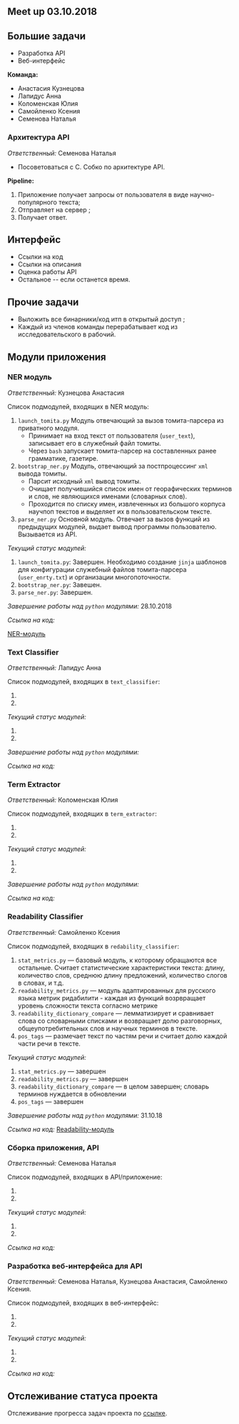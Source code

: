 ## Meet up 03.10.2018
## Большие задачи 

* Разработка API 
* Веб-интерфейс 

__Команда:__

- Анастасия Кузнецова
- Лапидус Анна 
- Коломенская Юлия 
- Самойленко Ксения 
- Семенова Наталья 


### Архитектура API 

_Ответственный:_ Семенова Наталья

- Посоветоваться с С. Собко по архитектуре API. 

__Pipeline:__

1. Приложение получает запросы от пользователя в виде научно-популярного текста; 
2. Отправляет на сервер ;
3. Получает ответ.

## Интерфейс

- Ссылки на код
- Ссылки на описания 
- Оценка работы API
- Остальное -- если останется время. 


## Прочие задачи 

- Выложить все бинарники/код итп в открытый доступ ;
- Каждый из членов команды перерабатывает код из исследовательского в рабочий.  

## Модули приложения

### NER модуль 

_Ответственный:_ Кузнецова Анастасия 

Список подмодулей, входящих в NER модуль:

1. `launch_tomita.py` Модуль отвечающий за вызов томита-парсера из приватного модуля. 
    - Принимает на вход текст от пользователя (`user_text`), записывает его в служебный файл томиты. 
    - Через `bash` запускает томита-парсер на составленных ранее грамматике, газетире.
2. `bootstrap_ner.py` Модуль, отвечающий за постпроцессинг `xml` вывода томиты. 
    - Парсит исходный  `xml` вывод томиты.
    - Очищает получившийся список имен от георафических терминов и слов, не являющихся именами (словарных слов). 
    - Проходится по списку имен, извлеченных из большого корпуса научпоп текстов и выделяет их в пользовательском тексте. 
3. `parse_ner.py` Основной модуль. Отвечает за вызов функций из предыдущих модулей, выдает вывод программы пользователю. Вызывается из API. 

_Текущий статус модулей:_ 

1. `launch_tomita.py`: Завершен. Необходимо создание `jinja` шаблонов для конфигурации служебный файлов томита-парсера (`user_enrty.txt`) и организации многопоточности. 
2. `bootstrap_ner.py`: Завешен. 
3.  `parse_ner.py`: Завершен. 

_Завершение работы над `python` модулями:_  28.10.2018

_Ссылка на код:_ 

[NER-модуль](https://github.com/ana-kuznetsova/Popular-Science-Texts-Compling-research/tree/master/api_modules/ner_module)

### Text Classifier 

_Ответственный:_ Лапидус Анна 

Список подмодулей, входящих в `text_classifier`:

1. 
2. 

_Текущий статус модулей:_

1. 
2. 

_Завершение работы над `python` модулями:_

_Ссылка на код:_ 


### Term Extractor 

_Ответственный:_ Коломенская Юлия 

Список подмодулей, входящих в `term_extractor`:

1. 
2. 

_Текущий статус модулей:_

1. 
2. 

_Завершение работы над `python` модулями:_

_Ссылка на код:_ 


### Readability Classifier 

_Ответственный:_ Самойленко Ксения 

Список подмодулей, входящих в `redability_classifier`:

1. `stat_metrics.py` — базовый модуль, к которому обращаются все остальные. Считает статистические характеристики текста: длину, количество слов, среднюю длину предложений, количество слогов в словах, и т.д.
2. `readability_metrics.py` — модуль адаптированных для русского языка метрик ридабилити - каждая из функций возрвращает уровень сложности текста согласно метрике
3. `readability_dictionary_compare` — лемматизирует и сравнивает слова со словарными списками и возвращает долю разговорных, общеупотребительных слов и научных терминов в тексте.
4. `pos_tags` — размечает текст по частям речи и считает долю каждой части речи в тексте.

_Текущий статус модулей:_

1. `stat_metrics.py` — завершен 
2. `readability_metrics.py` — завершен
3. `readability_dictionary_compare` — в целом завершен; словарь терминов нуждается в обновлении
4. `pos_tags` — завершен

_Завершение работы над `python` модулями:_
31.10.18

_Ссылка на код:_ 
[Readability-модуль](https://github.com/ana-kuznetsova/Popular-Science-Texts-Compling-research/tree/master/api_modules/rb_module)




### Сборка приложения, API

_Ответственный:_ Семенова Наталья

Список подмодулей, входящих в API/приложение:

1. 
2. 

_Текущий статус модулей:_

1. 
2. 

_Ссылка на код:_ 

### Разработка веб-интерфейса для API

_Ответственный:_ Семенова Наталья, Кузнецова Анастасия, Самойленко Ксения. 

Список подмодулей, входящих в веб-интерфейс:

1. 
2. 

_Текущий статус модулей:_

1. 
2. 

_Ссылка на код:_ 

## Отслеживание статуса проекта 

Отслеживание прогресса задач проекта по [ссылке](https://github.com/ana-kuznetsova/Popular-Science-Texts-Compling-research/projects/2?add_cards_query=is%3Aopen).
